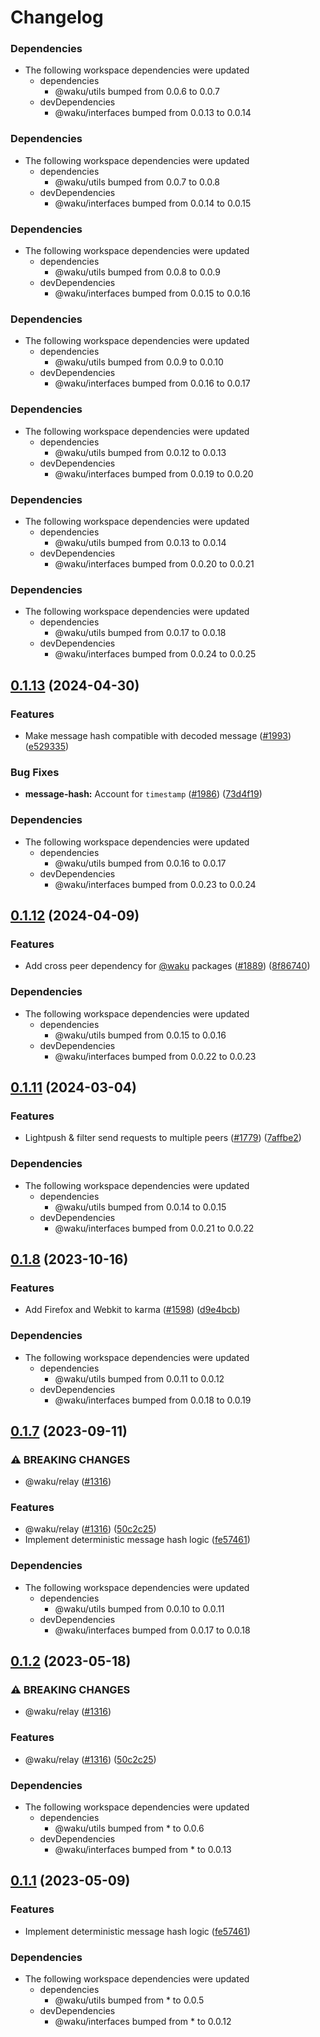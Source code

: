 # Changelog

### Dependencies

* The following workspace dependencies were updated
  * dependencies
    * @waku/utils bumped from 0.0.6 to 0.0.7
  * devDependencies
    * @waku/interfaces bumped from 0.0.13 to 0.0.14

### Dependencies

* The following workspace dependencies were updated
  * dependencies
    * @waku/utils bumped from 0.0.7 to 0.0.8
  * devDependencies
    * @waku/interfaces bumped from 0.0.14 to 0.0.15

### Dependencies

* The following workspace dependencies were updated
  * dependencies
    * @waku/utils bumped from 0.0.8 to 0.0.9
  * devDependencies
    * @waku/interfaces bumped from 0.0.15 to 0.0.16

### Dependencies

* The following workspace dependencies were updated
  * dependencies
    * @waku/utils bumped from 0.0.9 to 0.0.10
  * devDependencies
    * @waku/interfaces bumped from 0.0.16 to 0.0.17

### Dependencies

* The following workspace dependencies were updated
  * dependencies
    * @waku/utils bumped from 0.0.12 to 0.0.13
  * devDependencies
    * @waku/interfaces bumped from 0.0.19 to 0.0.20

### Dependencies

* The following workspace dependencies were updated
  * dependencies
    * @waku/utils bumped from 0.0.13 to 0.0.14
  * devDependencies
    * @waku/interfaces bumped from 0.0.20 to 0.0.21

### Dependencies

* The following workspace dependencies were updated
  * dependencies
    * @waku/utils bumped from 0.0.17 to 0.0.18
  * devDependencies
    * @waku/interfaces bumped from 0.0.24 to 0.0.25

## [0.1.13](https://github.com/waku-org/js-waku/compare/message-hash-v0.1.12...message-hash-v0.1.13) (2024-04-30)


### Features

* Make message hash compatible with decoded message ([#1993](https://github.com/waku-org/js-waku/issues/1993)) ([e529335](https://github.com/waku-org/js-waku/commit/e5293356d86231f413810f97e41d02430732f15c))


### Bug Fixes

* **message-hash:** Account for `timestamp` ([#1986](https://github.com/waku-org/js-waku/issues/1986)) ([73d4f19](https://github.com/waku-org/js-waku/commit/73d4f197467fe3e58fc49e3264f73e00a79004f9))


### Dependencies

* The following workspace dependencies were updated
  * dependencies
    * @waku/utils bumped from 0.0.16 to 0.0.17
  * devDependencies
    * @waku/interfaces bumped from 0.0.23 to 0.0.24

## [0.1.12](https://github.com/waku-org/js-waku/compare/message-hash-v0.1.11...message-hash-v0.1.12) (2024-04-09)


### Features

* Add cross peer dependency for [@waku](https://github.com/waku) packages ([#1889](https://github.com/waku-org/js-waku/issues/1889)) ([8f86740](https://github.com/waku-org/js-waku/commit/8f867404e3e950b6e491c8831068962c6968ed4e))


### Dependencies

* The following workspace dependencies were updated
  * dependencies
    * @waku/utils bumped from 0.0.15 to 0.0.16
  * devDependencies
    * @waku/interfaces bumped from 0.0.22 to 0.0.23

## [0.1.11](https://github.com/waku-org/js-waku/compare/message-hash-v0.1.10...message-hash-v0.1.11) (2024-03-04)


### Features

* Lightpush & filter send requests to multiple peers ([#1779](https://github.com/waku-org/js-waku/issues/1779)) ([7affbe2](https://github.com/waku-org/js-waku/commit/7affbe222dd30ccb6619839f4bc5eb86433a80f7))


### Dependencies

* The following workspace dependencies were updated
  * dependencies
    * @waku/utils bumped from 0.0.14 to 0.0.15
  * devDependencies
    * @waku/interfaces bumped from 0.0.21 to 0.0.22

## [0.1.8](https://github.com/waku-org/js-waku/compare/message-hash-v0.1.7...message-hash-v0.1.8) (2023-10-16)


### Features

* Add Firefox and Webkit to karma  ([#1598](https://github.com/waku-org/js-waku/issues/1598)) ([d9e4bcb](https://github.com/waku-org/js-waku/commit/d9e4bcbe3f7bcc092f20621bd362d76426701dab))


### Dependencies

* The following workspace dependencies were updated
  * dependencies
    * @waku/utils bumped from 0.0.11 to 0.0.12
  * devDependencies
    * @waku/interfaces bumped from 0.0.18 to 0.0.19

## [0.1.7](https://github.com/waku-org/js-waku/compare/message-hash-v0.1.6...message-hash-v0.1.7) (2023-09-11)


### ⚠ BREAKING CHANGES

* @waku/relay ([#1316](https://github.com/waku-org/js-waku/issues/1316))

### Features

* @waku/relay ([#1316](https://github.com/waku-org/js-waku/issues/1316)) ([50c2c25](https://github.com/waku-org/js-waku/commit/50c2c2540f3c5ff78d93f3fea646da0eee246e17))
* Implement deterministic message hash logic ([fe57461](https://github.com/waku-org/js-waku/commit/fe574613290875d1c142aa51c18641346208401d))


### Dependencies

* The following workspace dependencies were updated
  * dependencies
    * @waku/utils bumped from 0.0.10 to 0.0.11
  * devDependencies
    * @waku/interfaces bumped from 0.0.17 to 0.0.18

## [0.1.2](https://github.com/waku-org/js-waku/compare/message-hash-v0.1.1...message-hash-v0.1.2) (2023-05-18)


### ⚠ BREAKING CHANGES

* @waku/relay ([#1316](https://github.com/waku-org/js-waku/issues/1316))

### Features

* @waku/relay ([#1316](https://github.com/waku-org/js-waku/issues/1316)) ([50c2c25](https://github.com/waku-org/js-waku/commit/50c2c2540f3c5ff78d93f3fea646da0eee246e17))


### Dependencies

* The following workspace dependencies were updated
  * dependencies
    * @waku/utils bumped from * to 0.0.6
  * devDependencies
    * @waku/interfaces bumped from * to 0.0.13

## [0.1.1](https://github.com/waku-org/js-waku/compare/message-hash-v0.1.0...message-hash-v0.1.1) (2023-05-09)


### Features

* Implement deterministic message hash logic ([fe57461](https://github.com/waku-org/js-waku/commit/fe574613290875d1c142aa51c18641346208401d))


### Dependencies

* The following workspace dependencies were updated
  * dependencies
    * @waku/utils bumped from * to 0.0.5
  * devDependencies
    * @waku/interfaces bumped from * to 0.0.12
